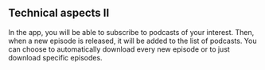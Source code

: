 ## Technical aspects II 
In the app, you will be able to subscribe to podcasts of your interest. Then, when a new episode is released, it will be added to the list of podcasts. You can choose to automatically download every new episode or to just download specific episodes.
